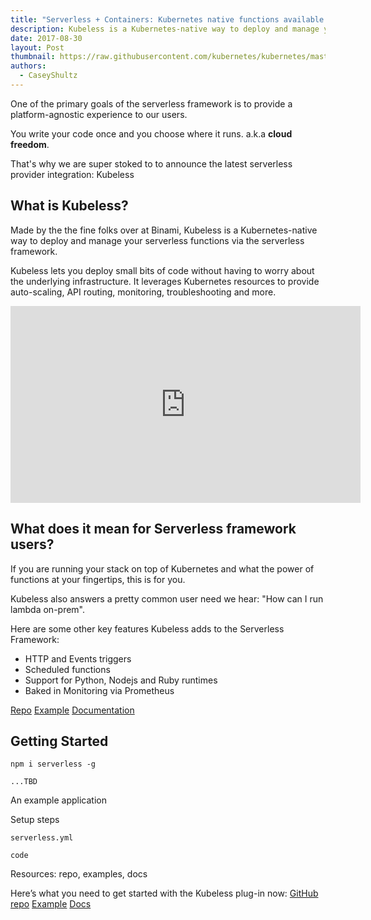 ```yaml
---
title: "Serverless + Containers: Kubernetes native functions available via Kubeless"
description: Kubeless is a Kubernetes-native way to deploy and manage your serverless functions via the serverless framework
date: 2017-08-30
layout: Post
thumbnail: https://raw.githubusercontent.com/kubernetes/kubernetes/master/logo/logo.png
authors:
  - CaseyShultz
---
```


One of the primary goals of the serverless framework is to provide a platform-agnostic experience to our users.

You write your code once and you choose where it runs. a.k.a **cloud freedom**.

That's why we are super stoked to to announce the latest serverless provider integration: Kubeless

## What is Kubeless?

Made by the the fine folks over at Binami, Kubeless is a Kubernetes-native way to deploy and manage your serverless functions via the serverless framework.

Kubeless lets you deploy small bits of code without having to worry about the underlying infrastructure. It leverages Kubernetes resources to provide auto-scaling, API routing, monitoring, troubleshooting and more.

<iframe width="560" height="315" src="https://www.youtube.com/embed/ROA7Ig7tD5s" frameborder="0" allowfullscreen></iframe>

## What does it mean for Serverless framework users?

If you are running your stack on top of Kubernetes and what the power of functions at your fingertips, this is for you.

Kubeless also answers a pretty common user need we hear: "How can I run lambda on-prem".

Here are some other key features Kubeless adds to the Serverless Framework:

- HTTP and Events triggers
- Scheduled functions
- Support for Python, Nodejs and Ruby runtimes
- Baked in Monitoring via Prometheus

[Repo](https://github.com/kubeless/kubeless)
[Example](https://github.com/kubeless/kubeless/tree/master/examples)
[Documentation](https://serverless.com/framework/docs/providers/kubeless/)

## Getting Started

```
npm i serverless -g

...TBD
```


An example application

Setup steps

`serverless.yml`

`code`

Resources: repo, examples, docs

Here’s what you need to get started with the Kubeless plug-in now:
[GitHub repo](https://github.com/kubeless/kubeless)
[Example](https://github.com/kubeless/kubeless/tree/master/examples)
[Docs](https://serverless.com/framework/docs/providers/kubeless/)
